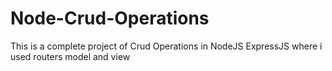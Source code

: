 # Node-Crud-Operations
This is a complete project of Crud Operations in NodeJS ExpressJS where i used routers model and view 

